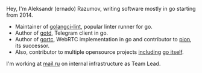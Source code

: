 Hey, I'm Aleksandr (ernado) Razumov, writing software mostly in go 
starting from 2014.

* Maintainer of [golangci-lint](https://github.com/golangci/golangci-lint), popular linter runner for go.
* Author of [gotd](https://github.com/gotd), Telegram client in go.
* Author of [gortc](http://github.com/gortc/), WebRTC implementation in go and contributor to [pion](https://github.com/pion), its successor.
* Also, contributor to multiple opensource projects [including](https://golang.org/issue/32441) [go itself](https://github.com/golang/go/issues/25009).

I'm working at [mail.ru](https://corp.mail.ru/en/) on internal infrastructure
as Team Lead.
